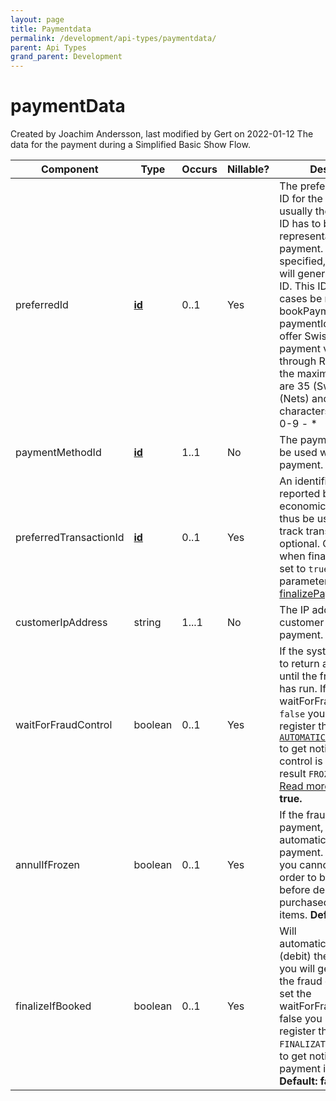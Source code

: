 ```yaml
---
layout: page
title: Paymentdata
permalink: /development/api-types/paymentdata/
parent: Api Types
grand_parent: Development
---
```




# paymentData 
Created by Joachim Andersson, last modified by Gert on 2022-01-12
The data for the payment during a Simplified Basic Show Flow.

| Component              | Type                      | Occurs | Nillable? | Description                                                                                                                                                                                                                                                                                                                                                                                                                                        |
|------------------------|---------------------------|--------|-----------|----------------------------------------------------------------------------------------------------------------------------------------------------------------------------------------------------------------------------------------------------------------------------------------------------------------------------------------------------------------------------------------------------------------------------------------------------|
| preferredId            | **[id](simple-types...)** | 0..1   | Yes       | The preferred payment ID for the payment, usually the order ID. This ID has to be unique per representative and payment. If nothing is specified, the system will generate an unique ID. This ID will in both cases be returned in the bookPaymentResult as paymentId.If you are to offer Swish (SE) or card payment via Nets through Resurs Bank, the maximum characters are 35 (Swish) and 32 (Nets) and *allowed characters are a-z A-Z 0-9 - * |
| paymentMethodId        | **[id](simple-types...)** | 1..1   | No        | The payment method to be used when doing a payment.                                                                                                                                                                                                                                                                                                                                                                                                |
| preferredTransactionId | **[id](simple-types...)** | 0..1   | Yes       | An identifier which is reported back in economic reports. Can thus be used as a key to track transactions. It's optional. Only to be used when finalizeIfBooked is set to `true`, else use this parameter in [finalizePayment](finalize-payment)!                                                                                                                                                                                                  |
| customerIpAddress      | string                    | 1...1  | No        | The IP address of the customer of the payment.                                                                                                                                                                                                                                                                                                                                                                                                     |
| waitForFraudControl    | boolean                   | 0..1   | Yes       | If the system should wait to return a response until the fraud control has run. If you set waitForFraudControl to `false` you will have to register the callback [`AUTOMATIC_FRAUD_CONTROL`](automatic) to get notified when the control is finished, with result `FROZEN` or `THAWED`. [Read more...](parameters-and-callbacks) **Default: true.**                                                                                                |
| annulIfFrozen          | boolean                   | 0..1   | Yes       | If the fraud freezes a payment, it will automatically annul the payment. Set it to `true` if you cannot wait for the order to be thawed before delivering the purchased items. **Default: false**.                                                                                                                                                                                                                                                 |
| finalizeIfBooked       | boolean                   | 0..1   | Yes       | Will automatically finalize (debit) the payment if you will get an okay from the fraud control. If you set the waitForFraudControl to false you need to register the callback `FINALIZATION` if you want to get notified when a payment is finalized. **Default: false.**                                                                                                                                                                          |


